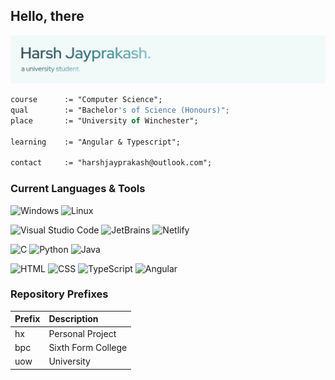 ## Hello, there

![Banner](profile-banner.png)

```pas
course      := "Computer Science";
qual        := "Bachelor's of Science (Honours)";
place       := "University of Winchester";

learning    := "Angular & Typescript";

contact     := "harshjayprakash@outlook.com";
```

### Current Languages & Tools

![Windows](https://img.shields.io/badge/-Windows%20NT-356169?logo=windows&logoColor=ffffff&style=flat-square)
![Linux](https://img.shields.io/badge/-Linux-356169?logo=linux&logoColor=ffffff&style=flat-square)
<br/>

![Visual Studio Code](https://img.shields.io/badge/-Visual%20Studio%20Code-356169?logo=visual-studio-code&logoColor=ffffff&style=flat-square)
![JetBrains](https://img.shields.io/badge/-JetBrains-356169?logo=jetbrains&logoColor=ffffff&style=flat-square)
![Netlify](https://img.shields.io/badge/-Netlify-356169?logo=netlify&logoColor=ffffff&style=flat-square)
<br/>

![C](https://img.shields.io/badge/-C-356169?logo=c&logoColor=ffffff&style=flat-square)
![Python](https://img.shields.io/badge/-Python-356169?logo=python&logoColor=ffffff&style=flat-square)
![Java](https://img.shields.io/badge/-Java-356169?logo=openjdk&logoColor=ffffff&style=flat-square)
<br/>

![HTML](https://img.shields.io/badge/-HTML-356169?logo=html5&logoColor=ffffff&style=flat-square)
![CSS](https://img.shields.io/badge/-CSS-356169?logo=css3&logoColor=ffffff&style=flat-square)
![TypeScript](https://img.shields.io/badge/-Typescript-356169?logo=typescript&logoColor=ffffff&style=flat-square)
![Angular](https://img.shields.io/badge/-Angular-356169?logo=angular&logoColor=ffffff&style=flat-square)

### Repository Prefixes

| Prefix | Description        |
|:-------|:-------------------|
| hx     | Personal Project   |
| bpc    | Sixth Form College |
| uow    | University         |

